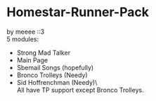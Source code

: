 # Homestar-Runner-Pack
by meeee ::3\
5 modules:
* Strong Mad Talker
* Main Page
* Sbemail Songs (hopefully)
* Bronco Trolleys (Needy)
* Sid Hoffrenchman (Needy)\ \
All have TP support except Bronco Trolleys.